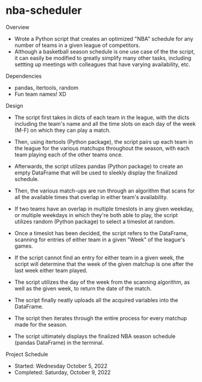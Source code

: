 # nba-scheduler

Overview

* Wrote a Python script that creates an optimized "NBA" schedule for any number of teams in a given league of competitors.
* Although a basketball season schedule is one use case of the the script, it can easily be modified to greatly simplify many other tasks, including settting up meetings with colleagues that have varying availability, etc.

Dependencies

* pandas, itertools, random
* Fun team names! XD

Design

* The script first takes in dicts of each team in the league, with the dicts including the team's name and all the time slots on each day of the week (M-F) on which they can play a match.
* Then, using itertools (Python package), the script pairs up each team in the league for the various matchups throughout the season, with each team playing each of the other teams once.
* Afterwards, the script utilzes pandas (Python package) to create an empty DataFrame that will be used to sleekly display the finalized schedule.
* Then, the various match-ups are run through an algorithm that scans for all the available times that overlap in either team's availability.
* If two teams have an overlap in multiple timeslots in any given weekday, or multiple weekdays in which they're both able to play, the script utilizes random (Python package) to select a timeslot at random.
* Once a timeslot has been decided, the script refers to the DataFrame, scanning for entries of either team in a given "Week" of the league's games.
* If the script cannot find an entry for either team in a given week, the script will determine that the week of the given matchup is one after the last week either team played. 
* The script utilizes the day of the week from the scanning algorithm, as well as the given week, to return the date of the match.

* The script finally neatly uploads all the acquired variables into the DataFrame.
* The script then iterates through the entire process for every matchup made for the season.

* The script ultimately displays the finalized NBA season schedule (pandas DataFrame) in the terminal.

Project Schedule

* Started: Wednesday October 5, 2022
* Completed: Saturday, October 9, 2022
